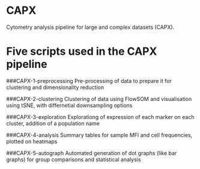 # CAPX
Cytometry analysis pipeline for large and complex datasets (CAPX).



# Five scripts used in the CAPX pipeline
###CAPX-1-preprocessing
Pre-processing of data to prepare it for clustering and dimensionality reduction

###CAPX-2-clustering
Clustering of data using FlowSOM and visualisation using tSNE, with differnetial downsampling options

###CAPX-3-exploration
Explorationg of expression of each marker on each cluster, addition of a population name

###CAPX-4-analysis
Summary tables for sample MFI and cell frequencies, plotted on heatmaps

###CAPX-5-autograph
Automated generation of dot graphs (like bar graphs) for group comparisons and statistical analysis

